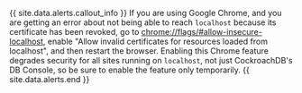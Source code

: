 {{ site.data.alerts.callout_info }}
If you are using Google Chrome, and you are getting an error about not being able to reach `localhost` because its certificate has been revoked, go to <a href="chrome://flags/#allow-insecure-localhost" data-proofer-ignore>chrome://flags/#allow-insecure-localhost</a>, enable "Allow invalid certificates for resources loaded from localhost", and then restart the browser. Enabling this Chrome feature degrades security for all sites running on `localhost`, not just CockroachDB's DB Console, so be sure to enable the feature only temporarily.
{{ site.data.alerts.end }}
